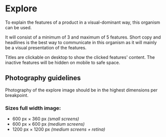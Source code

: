# Explore

To explain the features of a product in a visual-dominant way, this organism can be used.

It will consist of a minimum of 3 and maximum of 5 features.
Short copy and headlines is the best way to communicate in this organism as it will mainly be a visual presentation of the features.

Titles are clickable on desktop to show the clicked features' content.
The inactive features will be hidden on mobile to safe space.

## Photography guidelines

Photography of the explore image should be in the highest dimensions per breakpoint.

### Sizes full width image:
- 600 px × 360 px *(small screens)*
- 600 px × 600 px *(medium screens)*
- 1200 px × 1200 px *(medium screens + retina)*
